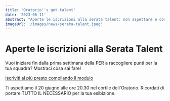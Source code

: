 ```yaml
---
title: 'Oratorio''s got talent'
date: '2023-06-11'
abstract: "Aperte le iscrizioni alla serata talent: non aspettare e compila subito il modulo di iscrizione!"
imageUrl: '/images/news/serata-talent.jpeg'
---
```


# Aperte le iscrizioni alla Serata Talent

Vuoi iniziare fin dalla prima settimana della PER a raccogliere punti per la tua squadra? Mostraci cosa sai fare!

[Iscriviti al più presto compilando il modulo](https://forms.gle/vKbDEzoJyLW7YWjG9)

Ti aspettiamo il 20 giugno alle ore 20.30 nel cortile dell'Oratorio.
Ricordati di portare TUTTO IL NECESSARIO per la tua esibizione.
